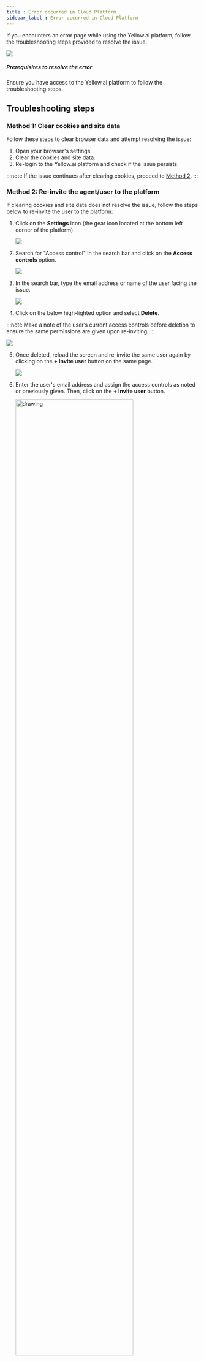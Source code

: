 ```yaml
---
title : Error occurred in Cloud Platform
sidebar_label : Error occurred in Cloud Platform
---
```


If you encounters an error page while using the Yellow.ai platform, follow the troubleshooting steps provided to resolve the issue.

   ![](https://imgur.com/IVI6f6w.png)

##### Prerequisites to resolve the error

Ensure you have access to the Yellow.ai platform to follow the troubleshooting steps.

## Troubleshooting steps

### Method 1: Clear cookies and site data

Follow these steps to clear browser data and attempt resolving the issue:

1. Open your browser's settings.
2. Clear the cookies and site data.
3. Re-login to the Yellow.ai platform and check if the issue persists.

:::note
If the issue continues after clearing cookies, proceed to [Method 2](#method-2-re-invite-the-agentuser-to-the-platform).
:::

### Method 2: Re-invite the agent/user to the platform

If clearing cookies and site data does not resolve the issue, follow the steps below to re-invite the user to the platform:

1. Click on the **Settings** icon (the gear icon located at the bottom left corner of the platform).

     ![](https://imgur.com/a2ymFWs.png)

2. Search for "Access control" in the search bar and click on the **Access controls** option.   
   
   ![](https://imgur.com/Idys0BA.png)

3. In the search bar, type the email address or name of the user facing the issue.

      ![](https://imgur.com/TrlIham.png)
      
4. Click on the below high-lighted option and select **Delete**.

:::note
Make a note of the user’s current access controls before deletion to ensure the same permissions are given upon re-inviting.
:::

   ![](https://imgur.com/t0mcCff.png)
   
5. Once deleted, reload the screen and re-invite the same user again by clicking on the **+ Invite user** button on the same page.

   ![](https://imgur.com/iBdVpKG.png)
   
6. Enter the user's email address and assign the access controls as noted or previously given. Then, click on the **+ Invite user** button.

    <img src="https://imgur.com/Nq0ab8S.png" alt="drawing" width="80%"/>
    
7. Once the invite is sent, ask the user to accept the invite and re-login to the Yellow.ai platform. This should resolve the error. 
   